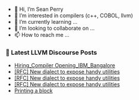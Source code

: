 - 👋 Hi, I’m Sean Perry
- 👀 I’m interested in compilers (c++, COBOL, llvm)
- 🌱 I’m currently learning ...
- 💞️ I’m looking to collaborate on ...
- 📫 How to reach me ...

<!---
s66perry/s66perry is a ✨ special ✨ repository because its `README.md` (this file) appears on your GitHub profile.
You can click the Preview link to take a look at your changes.
--->
### 📕 Latest LLVM Discourse Posts

<!-- DISCOURSE-LLVM:START -->
- [Hiring_Compiler Opening_IBM_Bangalore](https://discourse.llvm.org/t/hiring-compiler-opening-ibm-bangalore/79046#post_1)
- [[RFC] New dialect to expose handy utilities](https://discourse.llvm.org/t/rfc-new-dialect-to-expose-handy-utilities/79041#post_8)
- [[RFC] New dialect to expose handy utilities](https://discourse.llvm.org/t/rfc-new-dialect-to-expose-handy-utilities/79041#post_7)
- [[RFC] New dialect to expose handy utilities](https://discourse.llvm.org/t/rfc-new-dialect-to-expose-handy-utilities/79041#post_6)
- [Printing a block](https://discourse.llvm.org/t/printing-a-block/79037#post_2)
<!-- DISCOURSE-LLVM:END -->
